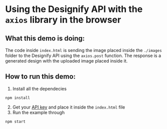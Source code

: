 # Using the Designify API with the `axios` library in the browser

## What this demo is doing:

The code inside `index.html` is sending the image placed inside the `./images` folder to the Designify API using the `axios.post` function. The response is a generated design with the uploaded image placed inside it.

## How to run this demo:

1. Install all the dependecies

```
npm install
```

2. Get your [API key](https://www.designify.com/dashboard) and place it inside the `index.html` file
3. Run the example through

```
npm start
```
